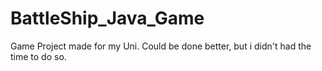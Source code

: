 # BattleShip_Java_Game
 Game Project made for my Uni. Could be done better, but i didn't had the time to do so.
